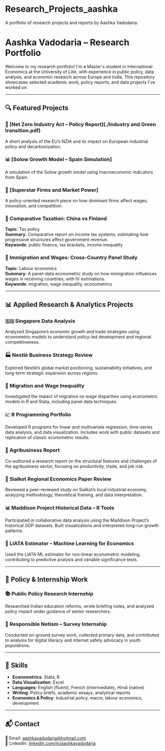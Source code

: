 # Research_Projects_aashka
A portfolio of research projects and reports by Aashka Vadodaria.
# Aashka Vadodaria – Research Portfolio

Welcome to my research portfolio! I'm a Master's student in International Economics at the University of Lille, with experience in public policy, data analysis, and economic research across Europe and India. This repository showcases selected academic work, policy reports, and data projects I've worked on.

---

## 🔍 Featured Projects

### 📄 [Net Zero Industry Act – Policy Report](./Industry and Green transition.pdf)
A short analysis of the EU’s NZIA and its impact on European industrial policy and decarbonization.

### 📊 [Solow Growth Model – Spain Simulation]
A simulation of the Solow growth model using macroeconomic indicators from Spain.

### 📘 [Superstar Firms and Market Power]
A policy-oriented research piece on how dominant firms affect wages, innovation, and competition.

### 🧾 Comparative Taxation: China vs Finland  
**Topic**: Tax policy  
**Summary**: Comparative report on income tax systems, estimating how progressive structures affect government revenue.  
**Keywords**: public finance, tax brackets, income inequality

### 👷 Immigration and Wages: Cross-Country Panel Study  
**Topic**: Labour economics  
**Summary**: A panel-data econometric study on how immigration influences wages in receiving countries, with IV estimations.  
**Keywords**: migration, wage inequality, econometrics

---

## 📊 Applied Research & Analytics Projects

### 🇸🇬 Singapore Data Analysis  
Analyzed Singapore’s economic growth and trade strategies using econometric models to understand policy-led development and regional competitiveness.

### 🏭 Nestlé Business Strategy Review  
Explored Nestlé’s global market positioning, sustainability initiatives, and long-term strategic expansion across regions.

### 🧮 Migration and Wage Inequality  
Investigated the impact of migration on wage disparities using econometric models in R and Stata, including panel data techniques.

### 📈 R Programming Portfolio  
Developed R programs for linear and multivariate regression, time-series data analysis, and data visualization. Includes work with public datasets and replication of classic econometric results.

### 🌾 Agribusiness Report  
Co-authored a research report on the structural features and challenges of the agribusiness sector, focusing on productivity, trade, and job risk.

### 📄 Sialkot Regional Economics Paper Review  
Reviewed a peer-reviewed study on Sialkot’s local industrial economy, analyzing methodology, theoretical framing, and data interpretation.

### 📊 Maddison Project Historical Data – R Tools  
Participated in collaborative data analysis using the Maddison Project’s historical GDP datasets. Built visualizations and interpreted long-run growth patterns.

### 🤖 LIATA Estimator – Machine Learning for Economics  
Used the LIATA ML estimator for non-linear econometric modeling, contributing to predictive analysis and variable significance tests.

---

## 🧾 Policy & Internship Work

### 📚 Public Policy Research Internship  
Researched Indian education reforms, wrote briefing notes, and analyzed policy impact under guidance of senior researchers.

### 📱 Responsible Netism – Survey Internship  
Conducted on-ground survey work, collected primary data, and contributed to analysis for digital literacy and internet safety advocacy in youth populations.

---

## 🧰 Skills

- **Econometrics**: Stata, R  
- **Data Visualization**: Excel  
- **Languages**: English (fluent), French (intermediate), Hindi (native)  
- **Writing**: Policy briefs, academic essays, analytical reports  
- **Economics & Policy**: Industrial policy, macro, labour economics, development

---

## 📬 Contact

📧 Email: aashkavadodaria@hotmail.com  
🔗 LinkedIn: [linkedin.com/in/aashkavadodaria](https://linkedin.com/in/aashkavadodaria)
